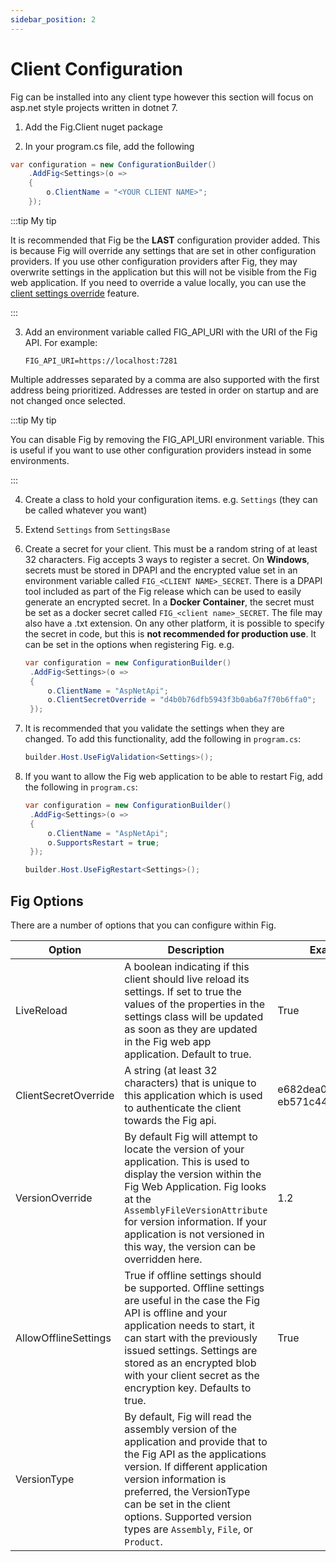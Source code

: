 ```yaml
---
sidebar_position: 2
---
```


# Client Configuration

Fig can be installed into any client type however this section will focus on asp.net style projects written in dotnet 7.

1. Add the Fig.Client nuget package

2. In your program.cs file, add the following

```csharp
var configuration = new ConfigurationBuilder()
    .AddFig<Settings>(o =>
    {
        o.ClientName = "<YOUR CLIENT NAME>";
    });
```

:::tip My tip

It is recommended that Fig be the **LAST** configuration provider added. This is because Fig will override any settings that are set in other configuration providers. If you use other configuration providers after Fig, they may overwrite settings in the application but this will not be visible from the Fig web application.
If you need to override a value locally, you can use the [client settings override](https://www.figsettings.com/docs/features/client-settings-override/) feature.

:::


3. Add an environment variable called FIG_API_URI with the URI of the Fig API. For example:

   ```
   FIG_API_URI=https://localhost:7281
   ```

Multiple addresses separated by a comma are also supported with the first address being prioritized. Addresses are tested in order on startup and are not changed once selected.

:::tip My tip

You can disable Fig by removing the FIG_API_URI environment variable. This is useful if you want to use other configuration providers instead in some environments.

:::

4. Create a class to hold your configuration items. e.g. `Settings` (they can be called whatever you want)

5. Extend `Settings` from `SettingsBase`

6. Create a secret for your client. This must be a random string of at least 32 characters. Fig accepts 3 ways to register a secret. 
   On **Windows**, secrets must be stored in DPAPI and the encrypted value set in an environment variable called `FIG_<CLIENT NAME>_SECRET`. There is a DPAPI tool included as part of the Fig release which can be used to easily generate an encrypted secret.
   In a **Docker Container**, the secret must be set as a docker secret called `FIG_<client name>_SECRET`. The file may also have a .txt extension.
   On any other platform, it is possible to specify the secret in code, but this is **not recommended for production use**. It can be set in the options when registering Fig. e.g.

   ```csharp
   var configuration = new ConfigurationBuilder()
    .AddFig<Settings>(o =>
    {
        o.ClientName = "AspNetApi";
        o.ClientSecretOverride = "d4b0b76dfb5943f3b0ab6a7f70b6ffa0";
    });
   ```

7. It is recommended that you validate the settings when they are changed. To add this functionality, add the following in `program.cs`:
   ```csharp
   builder.Host.UseFigValidation<Settings>();
   ```

8. If you want to allow the Fig web application to be able to restart Fig, add the following in `program.cs`:

   ```csharp
   var configuration = new ConfigurationBuilder()
    .AddFig<Settings>(o =>
    {
        o.ClientName = "AspNetApi";
        o.SupportsRestart = true;
    });
   
   builder.Host.UseFigRestart<Settings>();
   ```
## Fig Options

There are a number of options that you can configure within Fig.

| Option               | Description                                                  | Example                                |
| -------------------- | ------------------------------------------------------------ | -------------------------------------- |
| LiveReload           | A boolean indicating if this client should live reload its settings. If set to true the values of the properties in the settings class will be updated as soon as they are updated in the Fig web app application. Default to true. | True                                   |
| ClientSecretOverride | A string (at least 32 characters) that is unique to this application which is used to authenticate the client towards the Fig api. | e682dea03f044e0<br />eb571c441eb095ee9 |
| VersionOverride      | By default Fig will attempt to locate the version of your application. This is used to display the version within the Fig Web Application. Fig looks at the `AssemblyFileVersionAttribute` for version information. If your application is not versioned in this way, the version can be overridden here. | 1.2                                    |
| AllowOfflineSettings | True if offline settings should be supported. Offline settings are useful in the case the Fig API is offline and your application needs to start, it can start with the previously issued settings. Settings are stored as an encrypted blob with your client secret as the encryption key. Defaults to true. | True                                   |
| VersionType          | By default, Fig will read the assembly version of the application and provide that to the Fig API as the applications version. If different application version information is preferred, the VersionType can be set in the client options. Supported version types are `Assembly`, `File`, or `Product`.                     |

